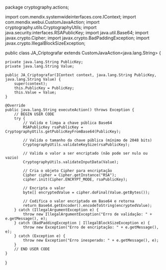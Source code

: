 package cryptography.actions;

import com.mendix.systemwideinterfaces.core.IContext;
import com.mendix.webui.CustomJavaAction;
import cryptography.utils.CryptographyUtils;
import java.security.interfaces.RSAPublicKey;
import java.util.Base64;
import javax.crypto.Cipher;
import javax.crypto.BadPaddingException;
import javax.crypto.IllegalBlockSizeException;

public class JA_Criptografar extends CustomJavaAction<java.lang.String> {

    private java.lang.String PublicKey;
    private java.lang.String Value;

    public JA_Criptografar(IContext context, java.lang.String PublicKey, java.lang.String Value) {
        super(context);
        this.PublicKey = PublicKey;
        this.Value = Value;
    }

    @Override
    public java.lang.String executeAction() throws Exception {
        // BEGIN USER CODE
        try {
            // Valida e limpa a chave pública Base64
            RSAPublicKey rsaPublicKey = CryptographyUtils.getPublicKeyFromBase64(PublicKey);

            // Valida o tamanho da chave pública (mínimo de 2048 bits)
            CryptographyUtils.validateKeySize(rsaPublicKey);

            // Valida o valor a ser encriptado (não pode ser nulo ou vazio)
            CryptographyUtils.validateInputData(Value);

            // Cria o objeto Cipher para encriptação
            Cipher cipher = Cipher.getInstance("RSA");
            cipher.init(Cipher.ENCRYPT_MODE, rsaPublicKey);

            // Encripta o valor
            byte[] encryptedValue = cipher.doFinal(Value.getBytes());

            // Codifica o valor encriptado em Base64 e retorna
            return Base64.getEncoder().encodeToString(encryptedValue);
        } catch (IllegalArgumentException e) {
            throw new IllegalArgumentException("Erro de validação: " + e.getMessage(), e);
        } catch (BadPaddingException | IllegalBlockSizeException e) {
            throw new Exception("Erro de encriptação: " + e.getMessage(), e);
        } catch (Exception e) {
            throw new Exception("Erro inesperado: " + e.getMessage(), e);
        }
        // END USER CODE
    }
}
